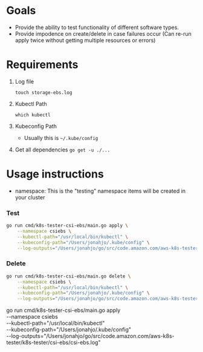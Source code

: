# Goals

- Provide the ability to test functionality of different software types.
- Provide impodence on create/delete in case failures occur (Can re-run apply twice without getting multiple resources or errors)


# Requirements

1. Log file
   ```
   touch storage-ebs.log
   ```
2. Kubectl Path
    ```
    which kubectl
    ```
3. Kubeconfig Path
    - Usually this is `~/.kube/config`

4. Get all dependencies 
`go get -u ./...`


# Usage instructions

- namespace: This is the "testing" namespace items will be created in your cluster

### Test

```bash
go run cmd/k8s-tester-csi-ebs/main.go apply \
    --namespace csiebs \
    --kubectl-path="/usr/local/bin/kubectl" \
    --kubeconfig-path="/Users/jonahjo/.kube/config" \
    --log-outputs="/Users/jonahjo/go/src/code.amazon.com/aws-k8s-tester/k8s-tester/csi-ebs/csi-ebs.log"
```

### Delete
```bash
go run cmd/k8s-tester-csi-ebs/main.go delete \
    --namespace csiebs \
    --kubectl-path="/usr/local/bin/kubectl" \
    --kubeconfig-path="/Users/jonahjo/.kube/config" \
    --log-outputs="/Users/jonahjo/go/src/code.amazon.com/aws-k8s-tester/k8s-tester/csi-ebs/csi-ebs.log"
```


go run cmd/k8s-tester-csi-ebs/main.go apply \
    --namespace csiebs \
    --kubectl-path="/usr/local/bin/kubectl" \
    --kubeconfig-path="/Users/jonahjo/.kube/config" \
    --log-outputs="/Users/jonahjo/go/src/code.amazon.com/aws-k8s-tester/k8s-tester/csi-ebs/csi-ebs.log"
